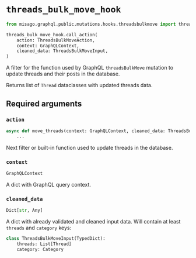 # `threads_bulk_move_hook`

```python
from misago.graphql.public.mutations.hooks.threadsbulkmove import threads_bulk_move_hook

threads_bulk_move_hook.call_action(
    action: ThreadsBulkMoveAction,
    context: GraphQLContext,
    cleaned_data: ThreadsBulkMoveInput,
)
```

A filter for the function used by GraphQL `threadsBulkMove` mutation to update threads and their posts in the database.

Returns list of `Thread` dataclasses with updated threads data.


## Required arguments

### `action`

```python
async def move_threads(context: GraphQLContext, cleaned_data: ThreadsBulkMoveInput) -> List[Thread]:
    ...
```

Next filter or built-in function used to update threads in the database.


### `context`

```python
GraphQLContext
```

A dict with GraphQL query context.


### `cleaned_data`

```python
Dict[str, Any]
```

A dict with already validated and cleaned input data. Will contain at least `threads` and `category` keys:

```python
class ThreadsBulkMoveInput(TypedDict):
    threads: List[Thread]
    category: Category
```